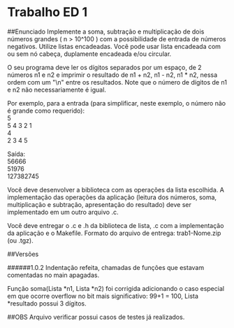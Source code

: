 Trabalho ED 1
=============

##Enunciado
Implemente a soma, subtração e multiplicação de dois números grandes ( n > 10^100 ) com a possibilidade de entrada de números negativos. Utilize listas encadeadas. Você pode usar lista encadeada com ou sem nó cabeça, duplamente encadeada e/ou circular.

O seu programa deve ler os dígitos separados por um espaço, de 2 números n1 e n2 e imprimir o resultado de n1 + n2, n1 - n2, n1 * n2, nessa ordem com um "\n" entre os resultados. Note que o número de dígitos de n1 e n2 não necessariamente é igual.

Por exemplo, para a entrada (para simplificar, neste exemplo, o número não é grande como requerido):  
5  
5 4 3 2 1  
4  
2 3 4 5  

Saída:  
56666  
51976  
127382745  

Você deve desenvolver a biblioteca com as operações da lista escolhida. A implementação das operações da aplicação (leitura dos números, soma, multiplicação e subtração, apresentação do resultado) deve ser implementado em um outro arquivo .c.

Você deve entregar o .c e .h da biblioteca de lista, .c com a implementação da aplicação e o Makefile. Formato do arquivo de entrega: trab1-Nome.zip (ou .tgz).



##Versões

######1.0.2
Indentação refeita, chamadas de funções que estavam comentadas no main apagadas.

Função soma(Lista *n1, Lista *n2) foi corrigida adicionando o caso especial em que ocorre overflow no bit mais significativo: 99+1 = 100, Lista *resultado possui 3 dígitos.


##OBS
Arquivo verificar possui casos de testes já realizados.